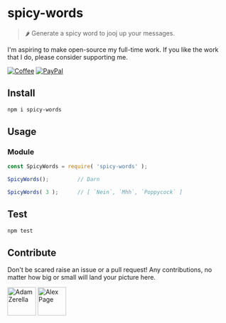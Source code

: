 # spicy-words

> 🌶 Generate a spicy word to jooj up your messages.

I'm aspiring to make open-source my full-time work. If you like the work that I do, please consider supporting me.

[![Coffee][badge_coffee_donate]](https://www.buymeacoffee.com/adamzerella)
[![PayPal][badge_paypal_donate]](https://paypal.me/adamzerella)

## Install

```bash
npm i spicy-words
```

## Usage

### Module

```javascript
const SpicyWords = require( 'spicy-words' );

SpicyWords();         // Darn

SpicyWords( 3 );      // [ `Nein`, `Mhh`, `Poppycock` ]
```

## Test

```bash
npm test
```

## Contribute

Don't be scared raise an issue or a pull request! Any contributions, no matter how big or small will land your picture here.

<div style="display:inline;">
  <a href="https://github.com/adamzerella"><img width="64" height="64" src="https://avatars0.githubusercontent.com/u/1501560?s=460&v=4" alt="Adam Zerella"/></a>
    <a href="https://github.com/alex-page"><img width="64" height="64" src="https://avatars0.githubusercontent.com/u/19199063?s=460&v=4" alt="Alex Page"/></a>
</div>

[badge_coffee_donate]: https://adamzerella.com/badges/coffee.svg
[badge_patreon_donate]: https://adamzerella.com/badges/patreon.svg
[badge_paypal_donate]: https://adamzerella.com/badges/paypal.svg